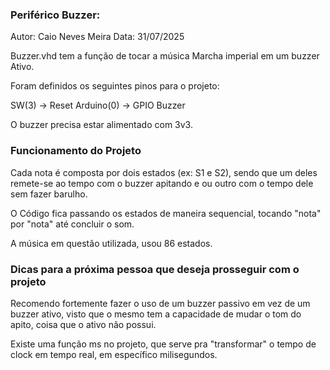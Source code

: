 ### Periférico Buzzer:

Autor: Caio Neves Meira
Data: 31/07/2025

Buzzer.vhd tem a função de tocar a música Marcha imperial em um buzzer Ativo.

Foram definidos os seguintes pinos para o projeto:

SW(3) -> Reset
Arduino(0) -> GPIO Buzzer

O buzzer precisa estar alimentado com 3v3.


### Funcionamento do Projeto

Cada nota é composta por dois estados (ex: S1 e S2), sendo que um deles remete-se ao tempo com o buzzer apitando e ou outro com o tempo dele sem fazer barulho.

O Código fica passando os estados de maneira sequencial, tocando "nota" por "nota" até concluir o som.

A música em questão utilizada, usou 86 estados.


### Dicas para a próxima pessoa que deseja prosseguir com o projeto

Recomendo fortemente fazer o uso de um buzzer passivo em vez de um buzzer ativo, visto que o mesmo tem a capacidade de mudar o tom do apito, coisa que o ativo não possui.

Existe uma função ms no projeto, que serve pra "transformar" o tempo de clock em tempo real, em específico milisegundos.

